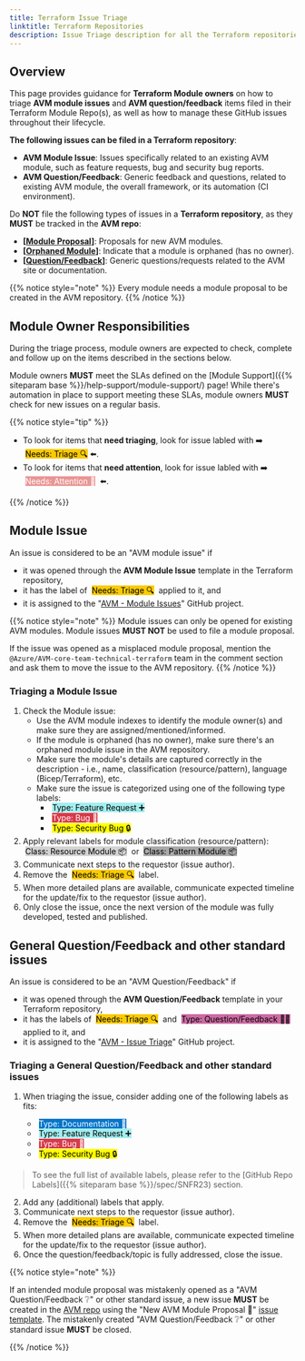 ```yaml
---
title: Terraform Issue Triage
linktitle: Terraform Repositories
description: Issue Triage description for all the Terraform repositories of the Azure Verified Modules (AVM) program
---
```


## Overview

This page provides guidance for **Terraform Module owners** on how to triage **AVM module issues** and **AVM question/feedback** items filed in their Terraform Module Repo(s), as well as how to manage these GitHub issues throughout their lifecycle.

**The following issues can be filed in a Terraform repository**:

- **AVM Module Issue**: Issues specifically related to an existing AVM module, such as feature requests, bug and security bug reports.
- **AVM Question/Feedback**: Generic feedback and questions, related to existing AVM module, the overall framework, or its automation (CI environment).

Do **NOT** file the following types of issues in a **Terraform repository**, as they **MUST** be tracked in the **AVM repo**:

- **\[[Module Proposal](https://aka.ms/AVM/ModuleProposal)]**: Proposals for new AVM modules.
- **\[[Orphaned Module](https://aka.ms/AVM/OrphanedModule)]**: Indicate that a module is orphaned (has no owner).
- **\[[Question/Feedback](https://aka.ms/AVM/QuestionFeedback)]**: Generic questions/requests related to the AVM site or documentation.

{{% notice style="note" %}}
Every module needs a module proposal to be created in the AVM repository.
{{% /notice %}}

## Module Owner Responsibilities

During the triage process, module owners are expected to check, complete and follow up on the items described in the sections below.

Module owners **MUST** meet the SLAs defined on the [Module Support]({{% siteparam base %}}/help-support/module-support/) page! While there's automation in place to support meeting these SLAs, module owners **MUST** check for new issues on a regular basis.

{{% notice style="tip" %}}

- To look for items that **need triaging**, look for issue labled with ➡️ &nbsp;<mark style="background-image:none;white-space: nowrap;background-color:#FBCA04;">Needs: Triage 🔍</mark>&nbsp;⬅️.
- To look for items that **need attention**, look for issue labled with ➡️ &nbsp;<mark style="background-image:none;white-space: nowrap;background-color:#E99695;color:white;">Needs: Attention 👋</mark>&nbsp; ⬅️.

{{% /notice %}}

## Module Issue

An issue is considered to be an "AVM module issue" if

- it was opened through the **AVM Module Issue** template in the Terraform repository,
- it has the label of &nbsp;<mark style="background-image:none;white-space: nowrap;background-color:#FBCA04;">Needs: Triage 🔍</mark>&nbsp; applied to it, and
- it is assigned to the "[AVM - Module Issues](https://github.com/orgs/Azure/projects/566)" GitHub project.

{{% notice style="note" %}}
Module issues can only be opened for existing AVM modules. Module issues **MUST NOT** be used to file a module proposal.

If the issue was opened as a misplaced module proposal, mention the `@Azure/AVM-core-team-technical-terraform` team in the comment section and ask them to move the issue to the AVM repository.
{{% /notice %}}

### Triaging a Module Issue

1. Check the Module issue:
    - Use the AVM module indexes to identify the module owner(s) and make sure they are assigned/mentioned/informed.
    - If the module is orphaned (has no owner), make sure there's an orphaned module issue in the AVM repository.
    - Make sure the module's details are captured correctly in the description - i.e., name, classification (resource/pattern), language (Bicep/Terraform), etc.
    - Make sure the issue is categorized using one of the following type labels:
      - &nbsp;<mark style="background-image:none;white-space: nowrap;background-color:#A2EEEF;">Type: Feature Request ➕</mark>&nbsp;
      - &nbsp;<mark style="background-image:none;white-space: nowrap;background-color:#D73A4A;color:white;">Type: Bug 🐛</mark>&nbsp;
      - &nbsp;<mark style="background-image:none;white-space: nowrap;background-color:#FFFF00;">Type: Security Bug 🔒</mark>&nbsp;
2. Apply relevant labels for module classification (resource/pattern): &nbsp;<mark style="background-image:none;white-space: nowrap;background-color:#D3D3D3;">Class: Resource Module 📦</mark>&nbsp; or &nbsp;<mark style="background-image:none;white-space: nowrap;background-color:#A9A9A9;">Class: Pattern Module 📦</mark>&nbsp;
3. Communicate next steps to the requestor (issue author).
4. Remove the &nbsp;<mark style="background-image:none;white-space: nowrap;background-color:#FBCA04;">Needs: Triage 🔍</mark>&nbsp; label.
5. When more detailed plans are available, communicate expected timeline for the update/fix to the requestor (issue author).
6. Only close the issue, once the next version of the module was fully developed, tested and published.

## General Question/Feedback and other standard issues

An issue is considered to be an "AVM Question/Feedback" if

- it was opened through the **AVM Question/Feedback** template in your Terraform repository,
- it has the labels of &nbsp;<mark style="background-image:none;white-space: nowrap;background-color:#FBCA04;">Needs: Triage 🔍</mark>&nbsp; and &nbsp;<mark style="background-image:none;white-space: nowrap;background-color:#CB6BA2;">Type: Question/Feedback 🙋‍♀️</mark>&nbsp; applied to it, and
- it is assigned to the "[AVM - Issue Triage](https://github.com/orgs/Azure/projects/538)" GitHub project.

### Triaging a General Question/Feedback and other standard issues

1. When triaging the issue, consider adding one of the following labels as fits:

    - &nbsp;<mark style="background-image:none;white-space: nowrap;background-color:#0075CA;color:white;">Type: Documentation 📄</mark>&nbsp;
    - &nbsp;<mark style="background-image:none;white-space: nowrap;background-color:#A2EEEF;">Type: Feature Request ➕</mark>&nbsp;
    - &nbsp;<mark style="background-image:none;white-space: nowrap;background-color:#D73A4A;color:white;">Type: Bug 🐛</mark>&nbsp;
    - &nbsp;<mark style="background-image:none;white-space: nowrap;background-color:#FFFF00;">Type: Security Bug 🔒</mark>&nbsp;

> To see the full list of available labels, please refer to the [GitHub Repo Labels]({{% siteparam base %}}/spec/SNFR23) section.

2. Add any (additional) labels that apply.
3. Communicate next steps to the requestor (issue author).
4. Remove the &nbsp;<mark style="background-image:none;white-space: nowrap;background-color:#FBCA04;">Needs: Triage 🔍</mark>&nbsp; label.
5. When more detailed plans are available, communicate expected timeline for the update/fix to the requestor (issue author).
6. Once the question/feedback/topic is fully addressed, close the issue.

{{% notice style="note" %}}

If an intended module proposal was mistakenly opened as a "AVM Question/Feedback ❔" or other standard issue, a new issue **MUST** be created in the [AVM repo](https://aka.ms/AVM/repo) using the "New AVM Module Proposal 📝" [issue template](https://aka.ms/avm/moduleproposal). The mistakenly created "AVM Question/Feedback ❔" or other standard issue **MUST** be closed.

{{% /notice %}}
